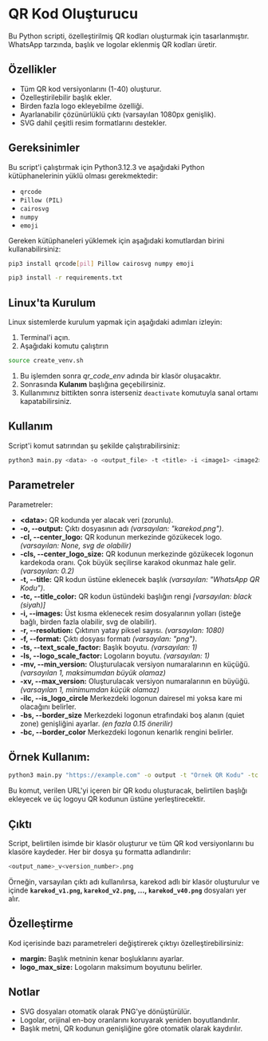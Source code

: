 # QR Kod Oluşturucu

Bu Python scripti, özelleştirilmiş QR kodları oluşturmak için tasarlanmıştır. WhatsApp tarzında, başlık ve logolar eklenmiş QR kodları üretir.

## Özellikler

- Tüm QR kod versiyonlarını (1-40) oluşturur.
- Özelleştirilebilir başlık ekler.
- Birden fazla logo ekleyebilme özelliği.
- Ayarlanabilir çözünürlüklü çıktı (varsayılan 1080px genişlik).
- SVG dahil çeşitli resim formatlarını destekler.

## Gereksinimler

Bu script'i çalıştırmak için Python3.12.3 ve aşağıdaki Python kütüphanelerinin yüklü olması gerekmektedir:

- `qrcode`
- `Pillow (PIL)`
- `cairosvg`
- `numpy`
- `emoji`

Gereken kütüphaneleri yüklemek için aşağıdaki komutlardan birini kullanabilirsiniz:

```bash
pip3 install qrcode[pil] Pillow cairosvg numpy emoji
```

```bash
pip3 install -r requirements.txt
```

## Linux'ta Kurulum

Linux sistemlerde kurulum yapmak için aşağıdaki adımları izleyin:

1. Terminal'i açın.
1. Aşağıdaki komutu çalıştırın

```bash
source create_venv.sh
```

1. Bu işlemden sonra _qr_code_env_ adında bir klasör oluşacaktır.
1. Sonrasında **Kulanım** başlığına geçebilirsiniz.
1. Kullanımınız bittikten sonra isterseniz `deactivate` komutuyla sanal ortamı kapatabilirsiniz.

## Kullanım

Script'i komut satırından şu şekilde çalıştırabilirsiniz:

```bash
python3 main.py <data> -o <output_file> -t <title> -i <image1> <image2> ...
```

## Parametreler

Parametreler:

- **<data\>:** QR kodunda yer alacak veri (zorunlu).
- **-o, --output:** Çıktı dosyasının adı _(varsayılan: "karekod.png")_.
- **-cl, --center_logo:** QR kodunun merkezinde gözükecek logo. _(varsayılan: None, svg de olabilir)_
- **-cls, --center_logo_size:** QR kodunun merkezinde gözükecek logonun kardekoda oranı. Çok büyük seçilirse karakod okunmaz hale gelir. _(varsayılan: 0.2)_
- **-t, --title:** QR kodun üstüne eklenecek başlık _(varsayılan: "WhatsApp QR Kodu")_.
- **-tc, --title_color:** QR kodun üstündeki başlığın rengi _[varsayılan: black (siyah)]_
- **-i, --images:** Üst kısma eklenecek resim dosyalarının yolları (isteğe bağlı, birden fazla olabilir, svg de olabilir).
- **-r, --resolution:** Çıktının yatay piksel sayısı. _(varsayılan: 1080)_
- **-f, --format:** Çıktı dosyası formatı _(varsayılan: "png")_.
- **-ts, --text_scale_factor:** Başlık boyutu. _(varsayılan: 1)_
- **-ls, --logo_scale_factor:** Logoların boyutu. _(varsayılan: 1)_
- **-mv, --min_version:** Oluşturulacak versiyon numaralarının en küçüğü. _(varsayılan 1, maksimumdan büyük olamaz)_
- **-xv, --max_version:** Oluşturulacak versiyon numaralarının en büyüğü. _(varsayılan 1, minimumdan küçük olamaz)_
- **-ilc, --is_logo_circle** Merkezdeki logonun dairesel mi yoksa kare mi olacağını belirler.
- **-bs, --border_size** Merkezdeki logonun etrafındaki boş alanın (quiet zone) genişliğini ayarlar. _(en fazla 0.15 önerilir)_
- **-bc, --border_color** Merkezdeki logonun kenarlık rengini belirler.

## Örnek Kullanım:

```bash
python3 main.py "https://example.com" -o output -t "Örnek QR Kodu" -tc "blue" -i logo1.png logo2.svg -cl center_logo.png -r 2000 -f jpg -ls 1.2 -ts 1.3 -mv 4 -xv 12 -ilc -bs 0.03 -bc white -cls 0.2
```

Bu komut, verilen URL'yi içeren bir QR kodu oluşturacak, belirtilen başlığı ekleyecek ve üç logoyu QR kodunun üstüne yerleştirecektir.

## Çıktı

Script, belirtilen isimde bir klasör oluşturur ve tüm QR kod versiyonlarını bu klasöre kaydeder. Her bir dosya şu formatta adlandırılır:

```bash
<output_name>_v<version_number>.png
```

Örneğin, varsayılan çıktı adı kullanılırsa, karekod adlı bir klasör oluşturulur ve içinde **`karekod_v1.png`, `karekod_v2.png`, ..., `karekod_v40.png`** dosyaları yer alır.

## Özelleştirme

Kod içerisinde bazı parametreleri değiştirerek çıktıyı özelleştirebilirsiniz:

- **margin:** Başlık metninin kenar boşluklarını ayarlar.
- **logo_max_size:** Logoların maksimum boyutunu belirler.

## Notlar

- SVG dosyaları otomatik olarak PNG'ye dönüştürülür.
- Logolar, orijinal en-boy oranlarını koruyarak yeniden boyutlandırılır.
- Başlık metni, QR kodunun genişliğine göre otomatik olarak kaydırılır.
